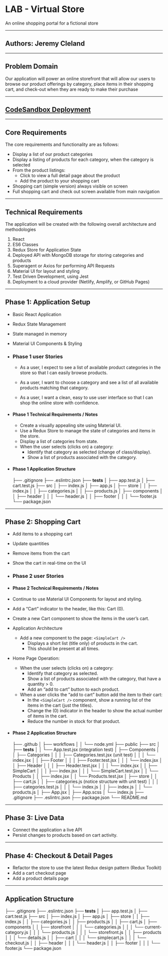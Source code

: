 # LAB - Virtual Store

An online shopping portal for a fictional store

----

## Authors: Jeremy Cleland

----

## Problem Domain

Our application will power an online storefront that will allow our users to browse our product offerings by category, place items in their shopping cart, and check-out when they are ready to make their purchase

----

## [CodeSandbox Deployment](https://i7c31w-3000.csb.app/)

----

## Core Requirements

The core requirements and functionality are as follows:

- Display a list of our product categories
- Display a listing of products for each category, when the category  is selected
- From the product listings:
  - Click to view a full detail page about the product
  - Add the product to your shopping cart
- Shopping cart (simple version) always visible on screen
- Full shopping cart and check out screen available from main navigation

----

## Technical Requirements

The application will be created with the following overall architecture and methodologies

1. React
1. ES6 Classes
1. Redux Store for Application State
1. Deployed API with MongoDB storage for storing categories and products
1. Superagent or Axios for performing API Requests
1. Material UI for layout and styling
1. Test Driven Development, using Jest
1. Deployment to a cloud provider (Netlify, Amplify, or GitHub Pages)

----

## Phase 1: Application Setup

- Basic React Application
- Redux State Management
- State managed in memory
- Material UI Components & Styling

- ### Phase 1 user Stories

  - As a user, I expect to see a list of available product categories in the store so that I can easily browse products.

  - As a user, I want to choose a category and see a list of all available products matching that category.

  - As a user, I want a clean, easy to use user interface so that I can shop the online store with confidence.

- #### Phase 1 Technical Requirements / Notes

  - Create a visually appealing site using Material UI.
  - Use a Redux Store to manage the state of categories and items in the store.
  - Display a list of categories from state.
  - When the user selects (clicks on) a category:
    - Identify that category as selected (change of class/display).
    - Show a list of products associated with the category.

- #### Phase 1 Application Structure

  ├── .gitignore
├── .eslintrc.json
├── __tests__
│   ├── app.test.js
│   ├── cart.test.js
├── src
│   ├── index.js
│   ├── app.js
│   ├── store
│   │   ├── index.js
│   │   ├── categories.js
│   │   ├── products.js
│   ├── components
│   │   ├── header
│   │   │   └── header.js
│   │   ├── footer
│   │   │   └── footer.js
└── package.json

----

## Phase 2: Shopping Cart

- Add items to a shopping cart
- Update quantities
- Remove items from the cart
- Show the cart in real-time on the UI

- ### Phase 2 user Stories

- #### Phase 2 Technical Requirements / Notes

- Continue to use Material UI Components for layout and styling.
- Add a “Cart” indicator to the header, like this: Cart (0).
- Create a new Cart component to show the items in the user’s cart.

- Application Architecture
  - Add a new component to the page: `<SimpleCart />`
    - Displays a short list (title only) of products in the cart.
    - This should be present at all times.
- Home Page Operation:
  - When the user selects (clicks on) a category:
    - Identify that category as selected.
    - Show a list of products associated with the category, that have a quantity > 0.
    - Add an “add to cart” button to each product.
  - When a user clicks the “add to cart” button add the item to their cart:
    - In the `<SimpleCart />` component, show a running list of the items in the cart (just the titles).
    - Change the (0) indicator in the header to show the actual number of items in the cart.
    - Reduce the number in stock for that product.

- #### Phase 2 Application Structure

  ├── .github
  │   ├── workflows
  │   │   └── node.yml
  ├── public
  ├── src
  │   ├── __tests__
  │   │   └── App.test.jsx (integration test)
  │   ├── Components
  │   │   ├── Categories
  │   │   │   ├── Categories.test.jsx (unit test)
  │   │   │   └── index.jsx
  │   │   ├── Footer
  │   │   │   ├── Footer.test.jsx
  │   │   │   └── index.jsx
  │   │   ├── Header
  │   │   │   ├── Header.test.jsx
  │   │   │   └── index.jsx
  │   │   ├── SimpleCart
  │   │   │   ├── index.jsx
  │   │   │   └── SimpleCart.test.jsx
  │   │   └── Products
  │   │       ├── index.jsx
  │   │       └── Products.test.jsx
  │   ├── store
  │   │   ├── cart.js
  │   │   ├── categories.js (notice structure with unit test)
  │   │   │   ├── categories.test.js
  │   │   │   └── index.js
  │   │   ├── index.js
  │   │   └── products.js
  │   ├── App.jsx
  │   ├── App.scss
  │   └── index.js
  ├── .gitignore
  ├── .eslintrc.json
  ├── package.json
  └── README.md

----

## Phase 3: Live Data

- Connect the application a live API
- Persist changes to products based on cart activity.

----

## Phase 4: Checkout & Detail Pages

- Refactor the store to use the latest Redux design pattern (Redux Toolkit)
- Add a cart checkout page
- Add a product details page

----

## Application Structure

├── .gitignore
├── .eslintrc.json
├── __tests__
│   ├── app.test.js
│   ├── cart.test.js
├── src
│   ├── index.js
│   ├── app.js
│   ├── store
│   │   ├── index.js
│   │   ├── categories.js
│   │   ├── products.js
│   │   ├── cart.js
│   ├── components
│   │   ├── storefront
│   │   │   └── categories.js
│   │   │   └── current-category.js
│   │   │   └── products.js
│   │   │   └── storefront.js
│   │   ├── products
│   │   │   └── details.js
│   │   ├── cart
│   │   │   └── simplecart.js
│   │   │   └── checkout.js
│   │   ├── header
│   │   │   └── header.js
│   │   ├── footer
│   │   │   └── footer.js
└── package.json
